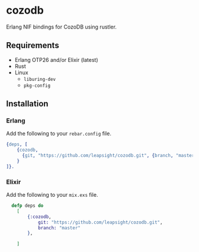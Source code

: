 cozodb
=====

Erlang NIF bindings for CozoDB using rustler.


## Requirements
* Erlang OTP26 and/or Elixir (latest)
* Rust
* Linux
  * `liburing-dev`
  * `pkg-config`

## Installation

### Erlang
Add the following to your `rebar.config` file.

```erlang
{deps, [
    {cozodb,
      {git, "https://github.com/leapsight/cozodb.git", {branch, "master"}}
    }
]}.
```


### Elixir
Add the following to your `mix.exs` file.

```elixir
  defp deps do
    [
        {:cozodb,
            git: "https://github.com/leapsight/cozodb.git",
            branch: "master"
        },

    ]
```
